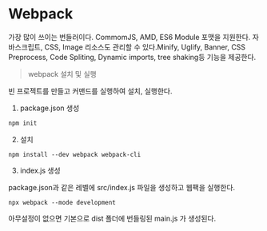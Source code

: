 # Webpack

가장 많이 쓰이는 번들러이다. CommomJS, AMD, ES6 Module 포맷을 지원한다. 자바스크립트, CSS, Image 리소스도 관리할 수 있다.Minify, Uglify, Banner, CSS Preprocess, Code Spliting, Dynamic imports, tree shaking등 기능을 제공한다.

> webpack 설치 및 실행

빈 프로젝트를 만들고 커맨드를 실행하여 설치, 실행한다.

1. package.json 생성

```bash
npm init
```

2. 설치

```text
npm install --dev webpack webpack-cli
```

3. index.js 생성 

package.json과 같은 레벨에 src/index.js 파일을 생성하고 웹팩을 실행한다.

```text
npx webpack --mode development
```

아무설정이 없으면 기본으로 dist 폴더에 번들링된 main.js 가 생성된다.

